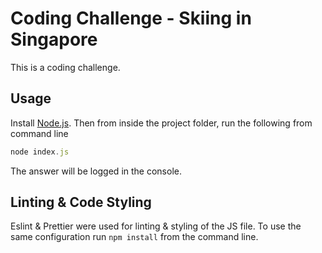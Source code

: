 # Coding Challenge - Skiing in Singapore

This is a coding challenge.

## Usage

Install [Node.js](http://nodejs.org/). Then from inside the project folder, run the following from command line

```javascript
node index.js
```

The answer will be logged in the console.

## Linting & Code Styling

Eslint & Prettier were used for linting & styling of the JS file. To use the same configuration run `npm install` from the command line.
